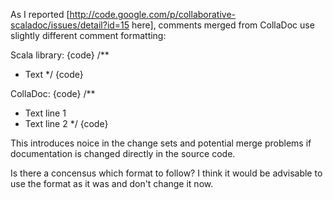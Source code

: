 As I reported [http://code.google.com/p/collaborative-scaladoc/issues/detail?id=15 here], comments merged from CollaDoc use slightly different comment formatting:

Scala library:
{code}
/**
 *  Text
 */
{code}

CollaDoc: 
{code}
/**
  * Text line 1
  * Text line 2 */
{code}

This introduces noice in the change sets and potential merge problems if documentation is changed directly in the source code.

Is there a concensus which format to follow? I think it would be advisable to use the format as it was and don't change it now.
